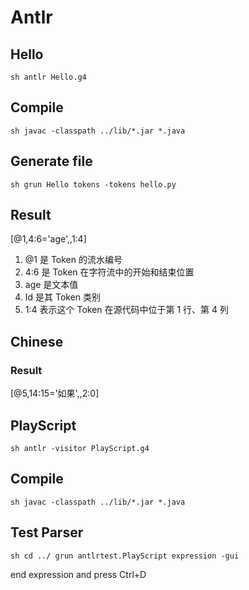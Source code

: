 # Antlr
## Hello
`sh
antlr Hello.g4
`

## Compile
`sh
javac -classpath ../lib/*.jar *.java
`

## Generate file
`sh
grun Hello tokens -tokens hello.py
`

## Result
[@1,4:6='age',<Id>,1:4]

1. @1 是 Token 的流水编号
2. 4:6 是 Token 在字符流中的开始和结束位置
3. age 是文本值
4. Id 是其 Token 类别
5. 1:4 表示这个 Token 在源代码中位于第 1 行、第 4 列

## Chinese
### Result
[@5,14:15='如果',<If>,2:0]

## PlayScript
`sh
antlr -visitor PlayScript.g4
`

## Compile
`sh
javac -classpath ../lib/*.jar *.java
`

## Test Parser
`sh
cd ../
grun antlrtest.PlayScript expression -gui
`

end expression and press Ctrl+D
